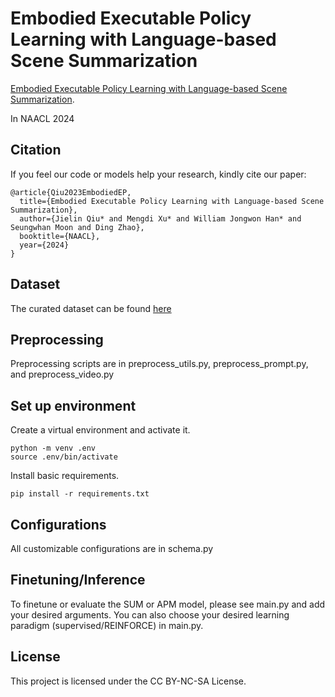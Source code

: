# Embodied Executable Policy Learning with Language-based Scene Summarization

[Embodied Executable Policy Learning with Language-based Scene Summarization](https://arxiv.org/abs/2306.05696). 

In NAACL 2024


## Citation

If you feel our code or models help your research, kindly cite our paper:

```
@article{Qiu2023EmbodiedEP,
  title={Embodied Executable Policy Learning with Language-based Scene Summarization},
  author={Jielin Qiu* and Mengdi Xu* and William Jongwon Han* and Seungwhan Moon and Ding Zhao},
  booktitle={NAACL},
  year={2024}
}
```


## Dataset
The curated dataset can be found [here](https://drive.google.com/drive/folders/1gCmE61eg-Bbt7ZL0pZOC2_477xPwrDO7?usp=sharing)

## Preprocessing
Preprocessing scripts are in preprocess_utils.py, preprocess_prompt.py, and preprocess_video.py

## Set up environment
Create a virtual environment and activate it. 

```
python -m venv .env
source .env/bin/activate
```

Install basic requirements.

```
pip install -r requirements.txt
```

## Configurations
All customizable configurations are in schema.py

## Finetuning/Inference
To finetune or evaluate the SUM or APM model, please see main.py and add your desired arguments. 
You can also choose your desired learning paradigm (supervised/REINFORCE) in main.py.


## License

This project is licensed under the CC BY-NC-SA License.